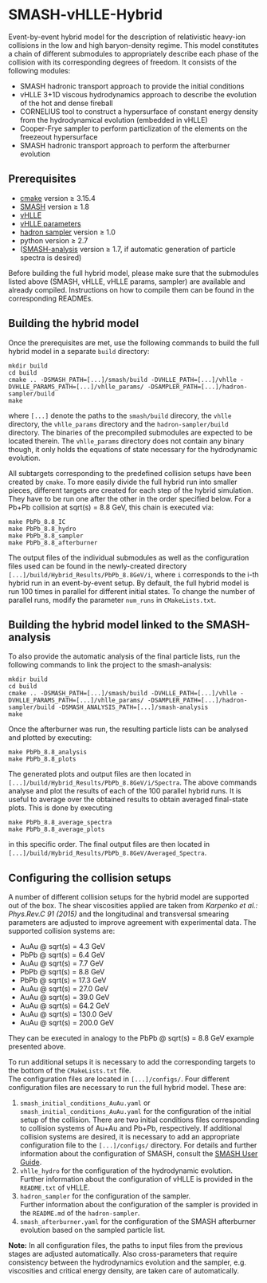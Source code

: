 # SMASH-vHLLE-Hybrid
Event-by-event hybrid model for the description of relativistic heavy-ion collisions in the low and high baryon-density regime. This model constitutes a chain of different submodules to appropriately describe each phase of the collision with its corresponding degrees of freedom. It consists of the following modules:
- SMASH hadronic transport approach to provide the initial conditions
- vHLLE 3+1D viscous hydrodynamics approach to describe the evolution of the hot and dense fireball
- CORNELIUS tool to construct a hypersurface of constant energy density from the hydrodynamical evolution (embedded in vHLLE)
- Cooper-Frye sampler to perform particlization of the elements on the freezeout hypersurface
- SMASH hadronic transport approach to perform the afterburner evolution

## Prerequisites
- [cmake](https://cmake.org) version &ge; 3.15.4
- [SMASH](https://github.com/smash-transport/smash) version &ge; 1.8
- [vHLLE](https://github.com/yukarpenko/vhlle)
- [vHLLE parameters](https://github.com/yukarpenko/vhlle_params)
- [hadron sampler](https://github.com/smash-transport/smash-hadron-sampler) version &ge; 1.0
- python version &ge; 2.7
- ([SMASH-analysis](https://github.com/smash-transport/smash-analysis) version &ge; 1.7, if automatic generation of particle spectra is desired)

Before building the full hybrid model, please make sure that the submodules listed above (SMASH, vHLLE, vHLLE params, sampler) are available and already compiled. Instructions on how to compile them can be found in the corresponding READMEs.

## Building the hybrid model

Once the prerequisites are met, use the following commands to build the full hybrid model in a separate `build` directory:

    mkdir build
    cd build
    cmake .. -DSMASH_PATH=[...]/smash/build -DVHLLE_PATH=[...]/vhlle -DVHLLE_PARAMS_PATH=[...]/vhlle_params/ -DSAMPLER_PATH=[...]/hadron-sampler/build
    make

where `[...]` denote the paths to the `smash/build` direcory, the `vhlle` directory, the `vhlle_params` directory and the `hadron-sampler/build` directory. The binaries of the precompiled submodules are expected to be located therein. The `vhlle_params` directory does not contain any binary though, it only holds the equations of state necessary for the hydrodynamic evolution.

All subtargets corresponding to the predefined collision setups have been created by `cmake`. To more easily divide the full hybrid run into smaller pieces, different targets are created for each step of the hybrid simulation. They have to be run one after the other in the order specified below. For a Pb+Pb collision at sqrt(s) = 8.8 GeV, this chain is executed via:

    make PbPb_8.8_IC
    make PbPb_8.8_hydro
    make PbPb_8.8_sampler
    make PbPb_8.8_afterburner

The output files of the individual submodules as well as the configuration files used can be found in the newly-created directory `[...]/build/Hybrid_Results/PbPb_8.8GeV/i`, where `i` corresponds to the i-th hybrid run in an event-by-event setup. By default, the full hybrid model is run 100 times in parallel for different initial states. To change the number of parallel runs, modify the parameter `num_runs` in  `CMakeLists.txt`.

## Building the hybrid model linked to the SMASH-analysis
To also provide the automatic analysis of the final particle lists, run the following commands to link the project to the smash-analysis:

    mkdir build
    cd build
    cmake .. -DSMASH_PATH=[...]/smash/build -DVHLLE_PATH=[...]/vhlle -DVHLLE_PARAMS_PATH=[...]/vhlle_params/ -DSAMPLER_PATH=[...]/hadron-sampler/build -DSMASH_ANALYSIS_PATH=[...]/smash-analysis
    make

Once the afterburner was run, the resulting particle lists can be analysed and plotted by executing:

    make PbPb_8.8_analysis
    make PbPb_8.8_plots

The generated plots and output files are then located in `[...]/build/Hybrid_Results/PbPb_8.8GeV/i/Spectra`. The above commands analyse and plot the results of each of the 100 parallel hybrid runs. It is useful to  average over the obtained results to obtain averaged final-state plots. This is done by executing

    make PbPb_8.8_average_spectra
    make PbPb_8.8_average_plots

in this specific order. The final output files are then located in `[...]/build/Hybrid_Results/PbPb_8.8GeV/Averaged_Spectra`.

## Configuring the collision setups
A number of different collision setups for the hybrid model are supported out of the box. The shear viscosities applied are taken from *Karpenko et al.: Phys.Rev.C 91 (2015)* and the longitudinal and transversal smearing parameters are adjusted to improve agreement with experimental data. The supported collision systems are:
* AuAu @ sqrt(s) = 4.3 GeV
* PbPb @ sqrt(s) = 6.4 GeV
* AuAu @ sqrt(s) = 7.7 GeV
* PbPb @ sqrt(s) = 8.8 GeV
* PbPb @ sqrt(s) = 17.3 GeV
* AuAu @ sqrt(s) = 27.0 GeV
* AuAu @ sqrt(s) = 39.0 GeV
* AuAu @ sqrt(s) = 64.2 GeV
* AuAu @ sqrt(s) = 130.0 GeV
* AuAu @ sqrt(s) = 200.0 GeV

They can be executed in analogy to the PbPb @ sqrt(s) = 8.8 GeV example presented above.

To run additional setups it is necessary to add the corresponding targets to the bottom of the `CMakeLists.txt` file. <br>
The configuration files are located in `[...]/configs/`. Four different configuration files are necessary to run the full hybrid model. These are:
1. `smash_initial_conditions_AuAu.yaml` or `smash_initial_conditions_AuAu.yaml` for the configuration of the initial setup of the collision. There are two initial conditions files corresponding to collision systems of Au+Au and Pb+Pb, respectively. If additional collision systems are desired, it is necessary to add an appropriate configuration file to the `[...]/configs/` directory. For details and further information about the configuration of SMASH, consult the [SMASH User Guide](http://theory.gsi.de/~smash/userguide/current/).
2. `vhlle_hydro` for the configuration of the hydrodynamic evolution. <br>
Further information about the configuration of vHLLE is provided in the `README.txt` of vHLLE.
3. `hadron_sampler` for the configuration of the sampler. <br>
Further information about the configuration of the sampler is provided in the `README.md` of the `hadron-sampler`.
4. `smash_afterburner.yaml` for the configuration of the SMASH afterburner evolution based on the sampled particle list.

**Note:** In all configuration files, the paths to input files from the previous stages are adjusted automatically. Also cross-parameters that require consistency between the hydrodynamics evolution and the sampler, e.g. viscosities and critical energy density, are taken care of automatically.
